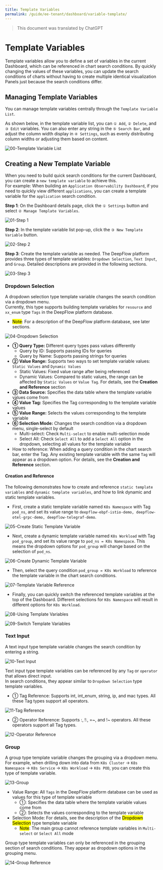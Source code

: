 ```yaml
---
title: Template Variables
permalink: /guide/ee-tenant/dashboard/variable-template/
---
```


> This document was translated by ChatGPT

# Template Variables

Template variables allow you to define a set of variables in the current Dashboard, which can be referenced in chart search conditions. By quickly changing the values of these variables, you can update the search conditions of charts without having to create multiple identical visualization Panels just because the search conditions differ.

## Managing Template Variables

You can manage template variables centrally through the `Template Variable List`.

As shown below, in the template variable list, you can `① Add`, `② Delete`, and `③ Edit` variables. You can also enter any string in the `⑤ Search Bar`, and adjust the column width display in `④ Settings`, such as evenly distributing column widths or adjusting them based on content.

![00-Template Variable List](https://yunshan-guangzhou.oss-cn-beijing.aliyuncs.com/pub/pic/2024032165fbf59d3ef4d.png)

## Creating a New Template Variable

When you need to build quick search conditions for the current Dashboard, you can create a `new template variable` to achieve this.  
For example: When building an `Application Observability Dashboard`, if you need to quickly view different `applications`, you can create a template variable for the `application` search condition.

**Step 1**: On the Dashboard details page, click the `① Settings` button and select `② Manage Template Variables`.

![01-Step 1](https://yunshan-guangzhou.oss-cn-beijing.aliyuncs.com/pub/pic/2024032165fbf68c0b038.png)

**Step 2**: In the template variable list pop-up, click the `③ New Template Variable` button.

![02-Step 2](https://yunshan-guangzhou.oss-cn-beijing.aliyuncs.com/pub/pic/2024032165fbf70be224b.png)

**Step 3**: Create the template variable as needed. The DeepFlow platform provides three types of template variables: `Dropdown Selection`, `Text Input`, and `Group`. Detailed descriptions are provided in the following sections.

![03-Step 3](https://yunshan-guangzhou.oss-cn-beijing.aliyuncs.com/pub/pic/2024032165fbf7bb39bbe.png)

### Dropdown Selection

A dropdown selection type template variable changes the search condition via a dropdown menu.  
Currently, this type supports building template variables for `resource` and `xx_enum` type `Tags` in the DeepFlow platform database.

- <mark>Note</mark>: For a description of the DeepFlow platform database, see later sections.

![04-Dropdown Selection](https://yunshan-guangzhou.oss-cn-beijing.aliyuncs.com/pub/pic/2024032165fbf81b3b73b.png)

- **① Query Type:** Different query types pass values differently  
  - Query by ID: Supports passing IDs for queries  
  - Query by Name: Supports passing strings for queries
- **② Value Range:** Supports two ways to set template variable values: `Static Values` and `Dynamic Values`  
  - Static Values: Fixed value range after being referenced  
  - Dynamic Values: Compared to static values, the range can be affected by `Static Values` or `Value Tag`. For details, see the **Creation and Reference** section  
- **③ Data Source:** Specifies the data table where the template variable values come from  
- **④ Value Tag:** Specifies the Tag corresponding to the template variable values  
- **⑤ Value Range:** Selects the values corresponding to the template variable  
- **⑥ Selection Mode:** Changes the search condition via a dropdown menu, single-select by default  
  - Multi-select: Check `Multi-select` to enable multi-selection mode  
  - Select All: Check `Select All` to add a `Select All` option in the dropdown, selecting all values for the template variable  
- How to reference: When adding a query condition in the chart search bar, enter the Tag. Any existing template variable with the same `Tag` will appear as a dropdown option. For details, see the **Creation and Reference** section.

#### Creation and Reference

The following demonstrates how to create and reference `static template variables` and `dynamic template variables`, and how to link dynamic and static template variables.

- First, create a static template variable named `K8s Namespace` with Tag `pod_ns`, and set its value range to `deepflow-ebpf-istio-demo, deepflow-otel-grpc-demo, deepflow-telegraf-demo`.

![05-Create Static Template Variable](https://yunshan-guangzhou.oss-cn-beijing.aliyuncs.com/pub/pic/20240402660bbd4b0c94b.png)

- Next, create a dynamic template variable named `K8s Workload` with Tag `pod_group`, and set its value range to `pod_ns = K8s Namespace`. This means the dropdown options for `pod_group` will change based on the selection of `pod_ns`.

![06-Create Dynamic Template Variable](https://yunshan-guangzhou.oss-cn-beijing.aliyuncs.com/pub/pic/20240402660bbd4c9cee2.png)

- Then, select the query condition `pod_group = K8s Workload` to reference the template variable in the chart search conditions.

![07-Template Variable Reference](https://yunshan-guangzhou.oss-cn-beijing.aliyuncs.com/pub/pic/20240402660bbd4e0596a.png)

- Finally, you can quickly switch the referenced template variables at the top of the Dashboard. Different selections for `K8s Namespace` will result in different options for `K8s Workload`.

![08-Using Template Variables](https://yunshan-guangzhou.oss-cn-beijing.aliyuncs.com/pub/pic/20240402660bbd504e2f4.png)

![09-Switch Template Variables](https://yunshan-guangzhou.oss-cn-beijing.aliyuncs.com/pub/pic/20240402660bbd5108331.png)

### Text Input

A text input type template variable changes the search condition by entering a string.

![10-Text Input](https://yunshan-guangzhou.oss-cn-beijing.aliyuncs.com/pub/pic/2023091865082716002b8.png)

Text input type template variables can be referenced by any `Tag` or `operator` that allows direct input.  
In search conditions, they appear similar to `Dropdown Selection` type template variables.

- ① Tag Reference: Supports int, int_enum, string, ip, and mac types. All these Tag types support all operators.

![11-Tag Reference](https://yunshan-guangzhou.oss-cn-beijing.aliyuncs.com/pub/pic/202309186508271402080.png)

- ② Operator Reference: Supports :, !:, =~, and !~ operators. All these operators support all Tag types.

![12-Operator Reference](https://yunshan-guangzhou.oss-cn-beijing.aliyuncs.com/pub/pic/2023091865082716add4e.png)

### Group

A group type template variable changes the grouping via a dropdown menu.  
For example, when drilling down into data from `K8s Cluster` -> `K8s Namespace` -> `K8s Service` -> `K8s Workload` -> `K8s POD`, you can create this type of template variable.

![13-Group](https://yunshan-guangzhou.oss-cn-beijing.aliyuncs.com/pub/pic/20230918650827184c5b7.png)

- Value Range: All `Tags` in the DeepFlow platform database can be used as values for this type of template variable  
  - ①: Specifies the data table where the template variable values come from  
  - ②: Selects the values corresponding to the template variable  
- Selection Mode: For details, see the description of the <mark>Dropdown Selection</mark> type template variable  
  - <mark>Note</mark>: The main group cannot reference template variables in `Multi-select` or `Select All` mode

Group type template variables can only be referenced in the grouping section of search conditions. They appear as dropdown options in the grouping menu.

![14-Group Reference](https://yunshan-guangzhou.oss-cn-beijing.aliyuncs.com/pub/pic/2023091865082715de5ff.png)